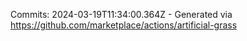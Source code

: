 Commits: 2024-03-19T11:34:00.364Z - Generated via https://github.com/marketplace/actions/artificial-grass
<br>
